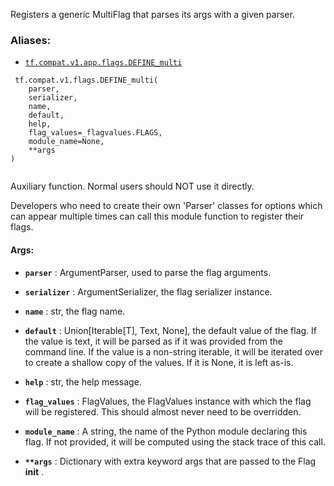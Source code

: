 Registers a generic MultiFlag that parses its args with a given parser.



### Aliases:

- [ `tf.compat.v1.app.flags.DEFINE_multi` ](/api_docs/python/tf/compat/v1/flags/DEFINE_multi)



```
 tf.compat.v1.flags.DEFINE_multi(
    parser,
    serializer,
    name,
    default,
    help,
    flag_values=_flagvalues.FLAGS,
    module_name=None,
    **args
)
 
```

Auxiliary function.  Normal users should NOT use it directly.

Developers who need to create their own 'Parser' classes for options
which can appear multiple times can call this module function to
register their flags.



#### Args:

- **`parser`** : ArgumentParser, used to parse the flag arguments.

- **`serializer`** : ArgumentSerializer, the flag serializer instance.

- **`name`** : str, the flag name.

- **`default`** : Union[Iterable[T], Text, None], the default value of the flag.
If the value is text, it will be parsed as if it was provided from
the command line. If the value is a non-string iterable, it will be
iterated over to create a shallow copy of the values. If it is None,
it is left as-is.

- **`help`** : str, the help message.

- **`flag_values`** : FlagValues, the FlagValues instance with which the flag will
be registered. This should almost never need to be overridden.

- **`module_name`** : A string, the name of the Python module declaring this flag.
If not provided, it will be computed using the stack trace of this call.

- **`**args`** : Dictionary with extra keyword args that are passed to the
Flag **init** .

